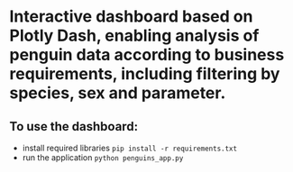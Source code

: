 # Interactive dashboard based on Plotly Dash, enabling analysis of penguin data according to business requirements, including filtering by species, sex and parameter.

## To use the dashboard:

- install required libraries `pip install -r requirements.txt`
- run the application `python penguins_app.py`


